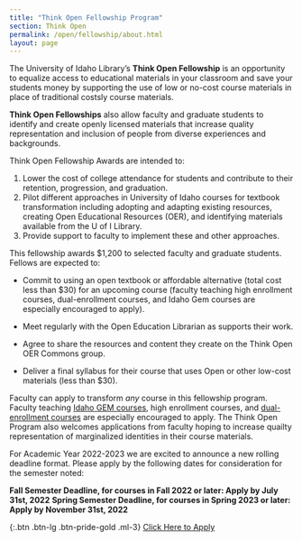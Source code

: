 ```yaml
---
title: "Think Open Fellowship Program"
section: Think Open
permalink: /open/fellowship/about.html
layout: page
--- 
```


The University of Idaho Library’s **Think Open Fellowship** is an opportunity to equalize access to educational materials in your classroom and save your students money by supporting the use of low or no-cost course materials in place of traditional costsly course materials. 

**Think Open Fellowships** also allow faculty and graduate students to identify and create openly licensed materials that increase quality representation and inclusion of people from diverse experiences and backgrounds.  

Think Open Fellowship Awards are intended to:

1. Lower the cost of college attendance for students and contribute to their retention, progression, and graduation.
2. Pilot different approaches in University of Idaho courses for textbook transformation including adopting and adapting existing resources, creating Open Educational Resources (OER), and identifying materials available from the U of I Library.
3. Provide support to faculty to implement these and other approaches.

This fellowship awards $1,200 to selected faculty and graduate students. Fellows are expected to:

* Commit to using an open textbook or affordable alternative (total cost less than $30) for an upcoming course (faculty teaching high enrollment courses, dual-enrollment courses, and Idaho Gem courses are especially encouraged to apply).

* Meet regularly with the Open Education Librarian as supports their work.

* Agree to share the resources and content they create on the Think Open OER Commons group.

* Deliver a final syllabus for their course that uses Open or other low-cost materials (less than $30).

Faculty can apply to transform _any_ course in this fellowship program. Faculty teaching [Idaho GEM courses](http://coursetransfer.idaho.gov/GEMsearch.aspx), high enrollment courses, and [dual-enrollment courses](https://dualcredit.uidaho.edu/) are especially encouraged to apply. The Think Open Program also welcomes applications from faculty hoping to increase quailty representation of marginalized identities in their course materials.

For Academic Year 2022-2023 we are excited to announce a new rolling deadline format. Please apply by the following dates for consideration for the semester noted:

**Fall Semester Deadline, for courses in Fall 2022 or later: Apply by July 31st, 2022**
**Spring Semester Deadline, for courses in Spring 2023 or later: Apply by November 31st, 2022**

{:.btn .btn-lg .btn-pride-gold .ml-3}
[Click Here to Apply](https://uidaho.co1.qualtrics.com/jfe/form/SV_3juylnsYytDntNY)